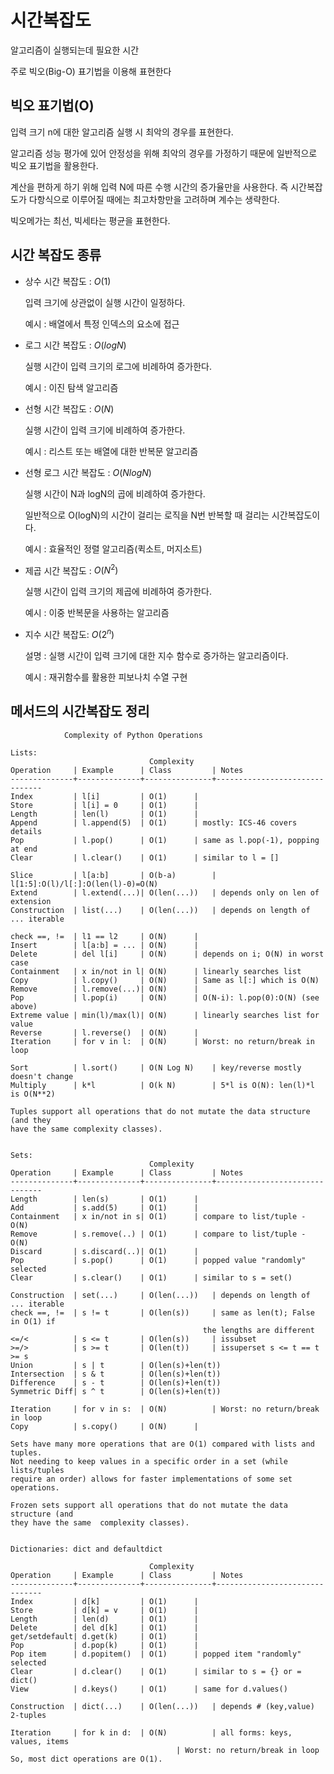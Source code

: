 # 시간복잡도

알고리즘이 실행되는데 필요한 시간

주로 빅오(Big-O) 표기법을 이용해 표현한다

## 빅오 표기법(O)

입력 크기 n에 대한 알고리즘 실행 시 최악의 경우를 표현한다.

알고리즘 성능 평가에 있어 안정성을 위해 최악의 경우를 가정하기 때문에 일반적으로 빅오 표기법을 활용한다.

계산을 편하게 하기 위해 입력 N에 따른 수행 시간의 증가율만을 사용한다. 즉 시간복잡도가 다항식으로 이루어질 때에는 최고차항만을 고려하며 계수는 생략한다.

빅오메가는 최선, 빅세타는 평균을 표현한다.

## 시간 복잡도 종류

- 상수 시간 복잡도 : $O(1)$

    입력 크기에 상관없이 실행 시간이 일정하다.
    
    예시 : 배열에서 특정 인덱스의 요소에 접근
 
- 로그 시간 복잡도 : $O(logN)$

    실행 시간이 입력 크기의 로그에 비례하여 증가한다.

    예시 : 이진 탐색 알고리즘
 
- 선형 시간 복잡도 : $O(N)$

    실행 시간이 입력 크기에 비례하여 증가한다.

    예시 : 리스트 또는 배열에 대한 반복문 알고리즘
 
- 선형 로그 시간 복잡도 : $O(NlogN)$

    실행 시간이 N과 logN의 곱에 비례하여 증가한다.

    일반적으로 O(logN)의 시간이 걸리는 로직을 N번 반복할 때 걸리는 시간복잡도이다.

    예시 : 효율적인 정렬 알고리즘(퀵소트, 머지소트)
 
- 제곱 시간 복잡도 : $O(N^2)$
  
    실행 시간이 입력 크기의 제곱에 비례하여 증가한다.
  
    예시 : 이중 반복문을 사용하는 알고리즘
 
- 지수 시간 복잡도:  $O(2^n)$

    설명 : 실행 시간이 입력 크기에 대한 지수 함수로 증가하는 알고리즘이다.

    예시 : 재귀함수를 활용한 피보나치 수열 구현

## 메서드의 시간복잡도 정리

```text
			Complexity of Python Operations

Lists:
                               Complexity
Operation     | Example      | Class         | Notes
--------------+--------------+---------------+-------------------------------
Index         | l[i]         | O(1)	     |
Store         | l[i] = 0     | O(1)	     |
Length        | len(l)       | O(1)	     |
Append        | l.append(5)  | O(1)	     | mostly: ICS-46 covers details
Pop	          | l.pop()      | O(1)	     | same as l.pop(-1), popping at end
Clear         | l.clear()    | O(1)	     | similar to l = []

Slice         | l[a:b]       | O(b-a)	     | l[1:5]:O(l)/l[:]:O(len(l)-0)=O(N)
Extend        | l.extend(...)| O(len(...))   | depends only on len of extension
Construction  | list(...)    | O(len(...))   | depends on length of ... iterable

check ==, !=  | l1 == l2     | O(N)      |
Insert        | l[a:b] = ... | O(N)	     |
Delete        | del l[i]     | O(N)	     | depends on i; O(N) in worst case
Containment   | x in/not in l| O(N)	     | linearly searches list
Copy          | l.copy()     | O(N)	     | Same as l[:] which is O(N)
Remove        | l.remove(...)| O(N)	     |
Pop	          | l.pop(i)     | O(N)	     | O(N-i): l.pop(0):O(N) (see above)
Extreme value | min(l)/max(l)| O(N)	     | linearly searches list for value
Reverse	      | l.reverse()  | O(N)	     |
Iteration     | for v in l:  | O(N)      | Worst: no return/break in loop

Sort          | l.sort()     | O(N Log N)    | key/reverse mostly doesn't change
Multiply      | k*l          | O(k N)        | 5*l is O(N): len(l)*l is O(N**2)

Tuples support all operations that do not mutate the data structure (and they
have the same complexity classes).


Sets:
                               Complexity
Operation     | Example      | Class         | Notes
--------------+--------------+---------------+-------------------------------
Length        | len(s)       | O(1)	     |
Add           | s.add(5)     | O(1)	     |
Containment   | x in/not in s| O(1)	     | compare to list/tuple - O(N)
Remove        | s.remove(..) | O(1)	     | compare to list/tuple - O(N)
Discard       | s.discard(..)| O(1)	     |
Pop           | s.pop()      | O(1)	     | popped value "randomly" selected
Clear         | s.clear()    | O(1)	     | similar to s = set()

Construction  | set(...)     | O(len(...))   | depends on length of ... iterable
check ==, !=  | s != t       | O(len(s))     | same as len(t); False in O(1) if
      	      	     	       		       the lengths are different
<=/<          | s <= t       | O(len(s))     | issubset
>=/>          | s >= t       | O(len(t))     | issuperset s <= t == t >= s
Union         | s | t        | O(len(s)+len(t))
Intersection  | s & t        | O(len(s)+len(t))
Difference    | s - t        | O(len(s)+len(t))
Symmetric Diff| s ^ t        | O(len(s)+len(t))

Iteration     | for v in s:  | O(N)          | Worst: no return/break in loop
Copy          | s.copy()     | O(N)	     |

Sets have many more operations that are O(1) compared with lists and tuples.
Not needing to keep values in a specific order in a set (while lists/tuples
require an order) allows for faster implementations of some set operations.

Frozen sets support all operations that do not mutate the data structure (and
they have the same  complexity classes).


Dictionaries: dict and defaultdict

                               Complexity
Operation     | Example      | Class         | Notes
--------------+--------------+---------------+-------------------------------
Index         | d[k]         | O(1)	     |
Store         | d[k] = v     | O(1)	     |
Length        | len(d)       | O(1)	     |
Delete        | del d[k]     | O(1)	     |
get/setdefault| d.get(k)     | O(1)	     |
Pop           | d.pop(k)     | O(1)	     |
Pop item      | d.popitem()  | O(1)	     | popped item "randomly" selected
Clear         | d.clear()    | O(1)	     | similar to s = {} or = dict()
View          | d.keys()     | O(1)	     | same for d.values()

Construction  | dict(...)    | O(len(...))   | depends # (key,value) 2-tuples

Iteration     | for k in d:  | O(N)          | all forms: keys, values, items
	      	      	       		     | Worst: no return/break in loop
So, most dict operations are O(1).
```